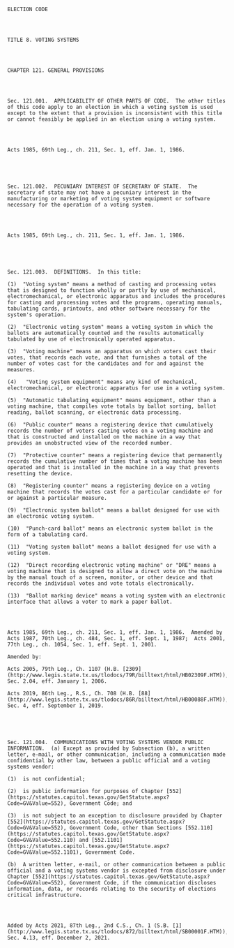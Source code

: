 ﻿
    
    
    	
    					
    
    
    ELECTION CODE
    
      
    
    
    TITLE 8. VOTING SYSTEMS
    
      
    
    
    CHAPTER 121. GENERAL PROVISIONS
    
      
    
    
    Sec. 121.001.  APPLICABILITY OF OTHER PARTS OF CODE.  The other titles of this code apply to an election in which a voting system is used except to the extent that a provision is inconsistent with this title or cannot feasibly be applied in an election using a voting system.
    
    
    
    
    Acts 1985, 69th Leg., ch. 211, Sec. 1, eff. Jan. 1, 1986.
    
    
    
    
    
    Sec. 121.002.  PECUNIARY INTEREST OF SECRETARY OF STATE.  The secretary of state may not have a pecuniary interest in the manufacturing or marketing of voting system equipment or software necessary for the operation of a voting system.
    
    
    
    
    Acts 1985, 69th Leg., ch. 211, Sec. 1, eff. Jan. 1, 1986.
    
    
    
    
    
    Sec. 121.003.  DEFINITIONS.  In this title:
    
    (1)  "Voting system" means a method of casting and processing votes that is designed to function wholly or partly by use of mechanical, electromechanical, or electronic apparatus and includes the procedures for casting and processing votes and the programs, operating manuals, tabulating cards, printouts, and other software necessary for the system's operation.
    
    (2)  "Electronic voting system" means a voting system in which the ballots are automatically counted and the results automatically tabulated by use of electronically operated apparatus.
    
    (3)  "Voting machine" means an apparatus on which voters cast their votes, that records each vote, and that furnishes a total of the number of votes cast for the candidates and for and against the measures.
    
    (4)   "Voting system equipment" means any kind of mechanical, electromechanical, or electronic apparatus for use in a voting system.
    
    (5)  "Automatic tabulating equipment" means equipment, other than a voting machine, that compiles vote totals by ballot sorting, ballot reading, ballot scanning, or electronic data processing.
    
    (6)  "Public counter" means a registering device that cumulatively records the number of voters casting votes on a voting machine and that is constructed and installed on the machine in a way that provides an unobstructed view of the recorded number.
    
    (7)  "Protective counter" means a registering device that permanently records the cumulative number of times that a voting machine has been operated and that is installed in the machine in a way that prevents resetting the device.
    
    (8)  "Registering counter" means a registering device on a voting machine that records the votes cast for a particular candidate or for or against a particular measure.
    
    (9)  "Electronic system ballot" means a ballot designed for use with an electronic voting system.
    
    (10)  "Punch-card ballot" means an electronic system ballot in the form of a tabulating card.
    
    (11)  "Voting system ballot" means a ballot designed for use with a voting system.
    
    (12)  "Direct recording electronic voting machine" or "DRE" means a voting machine that is designed to allow a direct vote on the machine by the manual touch of a screen, monitor, or other device and that records the individual votes and vote totals electronically.
    
    (13)  "Ballot marking device" means a voting system with an electronic interface that allows a voter to mark a paper ballot.
    
    
    
    
    Acts 1985, 69th Leg., ch. 211, Sec. 1, eff. Jan. 1, 1986.  Amended by Acts 1987, 70th Leg., ch. 484, Sec. 1, eff. Sept. 1, 1987;  Acts 2001, 77th Leg., ch. 1054, Sec. 1, eff. Sept. 1, 2001.
    
    Amended by: 
    
    Acts 2005, 79th Leg., Ch. 1107 (H.B. [2309](http://www.legis.state.tx.us/tlodocs/79R/billtext/html/HB02309F.HTM)), Sec. 2.04, eff. January 1, 2006.
    
    Acts 2019, 86th Leg., R.S., Ch. 708 (H.B. [88](http://www.legis.state.tx.us/tlodocs/86R/billtext/html/HB00088F.HTM)), Sec. 4, eff. September 1, 2019.
    
    
    
    
    
    Sec. 121.004.  COMMUNICATIONS WITH VOTING SYSTEMS VENDOR PUBLIC INFORMATION.  (a) Except as provided by Subsection (b), a written letter, e-mail, or other communication, including a communication made confidential by other law, between a public official and a voting systems vendor:
    
    (1)  is not confidential;
    
    (2)  is public information for purposes of Chapter [552](https://statutes.capitol.texas.gov/GetStatute.aspx?Code=GV&Value=552), Government Code; and
    
    (3)  is not subject to an exception to disclosure provided by Chapter [552](https://statutes.capitol.texas.gov/GetStatute.aspx?Code=GV&Value=552), Government Code, other than Sections [552.110](https://statutes.capitol.texas.gov/GetStatute.aspx?Code=GV&Value=552.110) and [552.1101](https://statutes.capitol.texas.gov/GetStatute.aspx?Code=GV&Value=552.1101), Government Code.
    
    (b)  A written letter, e-mail, or other communication between a public official and a voting systems vendor is excepted from disclosure under Chapter [552](https://statutes.capitol.texas.gov/GetStatute.aspx?Code=GV&Value=552), Government Code, if the communication discloses information, data, or records relating to the security of elections critical infrastructure.
    
    
    
    
    Added by Acts 2021, 87th Leg., 2nd C.S., Ch. 1 (S.B. [1](http://www.legis.state.tx.us/tlodocs/872/billtext/html/SB00001F.HTM)), Sec. 4.13, eff. December 2, 2021.
    
    
    
    
    				
